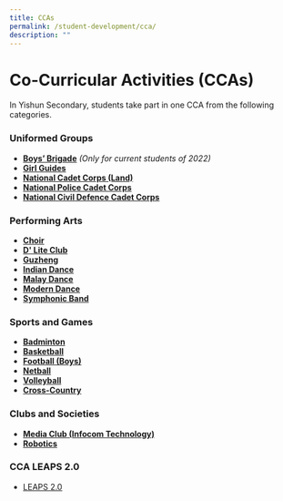 ```yaml
---
title: CCAs
permalink: /student-development/cca/
description: ""
---
```

Co-Curricular Activities (CCAs)
===============================

In Yishun Secondary, students take part in one CCA from the following categories. 

### Uniformed Groups

* **[Boys’ Brigade](/cca/UniformedGroups/boysbrigade/)** *(Only for current students of 2022)*
* **[Girl Guides](/cca/UniformedGroups/girlguides/)**
* **[National Cadet Corps (Land)](/ccaUniformedGroups/ncc/)**
* **[National Police Cadet Corps](/cca/UniformedGroups/npcc/)**
* **[National Civil Defence Cadet Corps](/cca/UniformedGroups/ncdcc/)**



### Performing Arts
* **[Choir](/cca/PerformingArts/choir/)**
* **[D' Lite Club](/cca/PerformingArts/dliteclub/)**
* **[Guzheng](/cca/PerformingArts/guzheng/)**
* **[Indian Dance](/cca/PerformingArts/indiandance/)**
* **[Malay Dance](/cca/PerformingArts/malaydance/)**
* **[Modern Dance](/cca/PerformingArts/moderndance/)**
* **[Symphonic Band](/cca/PerformingArts/symphonicband/)**


### Sports and Games
* **[Badminton](/cca/Sports-and-Games/badminton/)**
* **[Basketball](/cca/Sports-and-Games/basketball/)**
* **[Football (Boys)](/cca/Sports-and-Games/football/)**
* **[Netball](/cca/Sports-and-Games/netball/)**
* **[Volleyball](/cca/Sports-and-Games/volleyball/)**
* **[Cross-Country](/cca/Sports-and-Games/crosscountry/)**


### Clubs and Societies
* **[Media Club (Infocom Technology)](/cca/Clubs-and-Societies/mediaclub/)**
* **[Robotics](/cca/Clubs-and-Societies/robotics/)**


### CCA LEAPS 2.0

*   [LEAPS 2.0](https://yishunsec.moe.edu.sg/qql/slot/u276/Holistic%20Education/Student%20Development/CCA/CCA%20LEAPS%202.0/LEAPS-2.0-Parents.pdf)